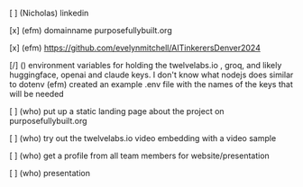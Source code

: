 [ ] (Nicholas) linkedin 

[x] (efm) domainname purposefullybuilt.org

[x] (efm) https://github.com/evelynmitchell/AITinkerersDenver2024

[/] () environment variables for holding the twelvelabs.io , groq, and likely huggingface, openai and claude keys. I don't know what nodejs does similar to dotenv
    (efm) created an example .env file with the names of the keys that will be needed

[ ] (who) put up a static landing page about the project on purposefullybuilt.org

[ ] (who) try out the twelvelabs.io video embedding with a video sample

[ ] (who) get a profile from all team members for website/presentation

[ ] (who) presentation
